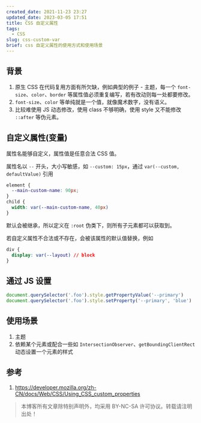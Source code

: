 ```yaml
---
created_date: 2021-11-23 23:27
updated_date: 2023-03-05 17:51
title: CSS 自定义属性
tags:
  - CSS
slug: css-custom-var
brief: css 自定义属性的使用方式和使用场景
---
```



## 背景

1. 原生 CSS 在代码复用方面有所欠缺，例如典型的例子 - 主题，每一个 `font-size`、`color`、`border` 等属性值必须重复编写，若有改动则每一处都要修改。
2.  `font-size`、`color` 等单纯就是一个值，就像魔术数字，没有语义。
3. 比较难使用 JS 动态修改，使用 class 不够明确，使用 style 又不能修改 `::after` 等伪元素。



## 自定义属性(变量)

属性名能够自定义，属性值是任意合法 CSS 值。

属性名以 `--` 开头，大小写敏感，如 `--custom: 15px`，通过 `var(--custom, defaultValue)` 引用

```css
element {
  --main-custom-name: 90px;
}
child {
  width: var(--main-custom-name, 40px)
}
```

默认会被继承，所以定义在 `:root` 伪类下，则所有子元素都可以获取到。

若自定义属性不合法或不存在，会被该属性的默认值替换，例如

```CSS
div {
  display: var(--layout) // block
}
```



## 通过 JS 设置

```javascript
document.querySelector('.foo').style.getPropertyValue('--primary')
document.querySelector('.foo').style.setProperty('--primary', 'blue')
```



## 使用场景

1. 主题
2. 依赖某个元素或配合一些如 `IntersectionObserver`、`getBoundingClientRect` 动态设置一个元素的样式

## 参考

1. https://developer.mozilla.org/zh-CN/docs/Web/CSS/Using_CSS_custom_properties



> 本博客所有文章除特别声明外，均采用 BY-NC-SA 许可协议。转载请注明出处！
